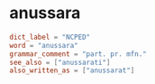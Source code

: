 # anussara

``` toml
dict_label = "NCPED"
word = "anussara"
grammar_comment = "part. pr. mfn."
see_also = ["anussarati"]
also_written_as = ["anussarat"]
```

